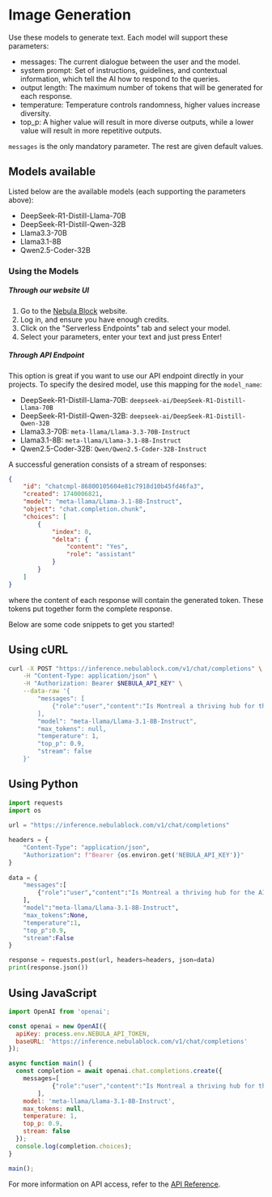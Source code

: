 
# Image Generation

Use these models to generate text. Each model will support these parameters: 

- messages: The current dialogue between the user and the model. 
- system prompt: Set of instructions, guidelines, and contextual information, which tell the AI how to respond to the queries.
- output length: The maximum number of tokens that will be generated for each response. 
- temperature: Temperature controls randomness, higher values increase diversity.
- top_p: A higher value will result in more diverse outputs, while a lower value will result in more repetitive outputs.

`messages` is the only mandatory parameter. The rest are given default values.

## Models available

Listed below are the available models (each supporting the parameters above): 

- DeepSeek-R1-Distill-Llama-70B
- DeepSeek-R1-Distill-Qwen-32B 
- Llama3.3-70B
- Llama3.1-8B
- Qwen2.5-Coder-32B

### Using the Models

##### Through our website UI 

1. Go to the [Nebula Block](https://nebula-block.com) website.
2. Log in, and ensure you have enough credits. 
3. Click on the "Serverless Endpoints" tab and select your model.
4. Select your parameters, enter your text and just press Enter! 

##### Through API Endpoint

This option is great if you want to use our API endpoint directly in your projects. To specify the desired model, use this mapping for the `model_name`: 

- DeepSeek-R1-Distill-Llama-70B: `deepseek-ai/DeepSeek-R1-Distill-Llama-70B`
- DeepSeek-R1-Distill-Qwen-32B: `deepseek-ai/DeepSeek-R1-Distill-Qwen-32B`
- Llama3.3-70B: `meta-llama/Llama-3.3-70B-Instruct`
- Llama3.1-8B: `meta-llama/Llama-3.1-8B-Instruct`
- Qwen2.5-Coder-32B: `Qwen/Qwen2.5-Coder-32B-Instruct`

A successful generation consists of a stream of responses: 

```json
{
    "id": "chatcmpl-86800105604e81c7918d10b45fd46fa3",
    "created": 1740006821,
    "model": "meta-llama/Llama-3.1-8B-Instruct",
    "object": "chat.completion.chunk",
    "choices": [
        {
            "index": 0,
            "delta": {
                "content": "Yes",
                "role": "assistant"
            }
        }
    ]
}
```

where the content of each response will contain the generated token. These tokens put together form the complete response.

Below are some code snippets to get you started!

## Using cURL
```bash
curl -X POST "https://inference.nebulablock.com/v1/chat/completions" \
    -H "Content-Type: application/json" \
    -H "Authorization: Bearer $NEBULA_API_KEY" \
    --data-raw '{
        "messages": [
			{"role":"user","content":"Is Montreal a thriving hub for the AI industry?"}
		],
        "model": "meta-llama/Llama-3.1-8B-Instruct",
        "max_tokens": null, 
        "temperature": 1,
        "top_p": 0.9,
        "stream": false
    }'
```

## Using Python

```python
import requests 
import os
 
url = "https://inference.nebulablock.com/v1/chat/completions"

headers = { 
    "Content-Type": "application/json", 
    "Authorization": f"Bearer {os.environ.get('NEBULA_API_KEY')}" 
} 
 
data = {
    "messages":[
		{"role":"user","content":"Is Montreal a thriving hub for the AI industry?"}
	],
    "model":"meta-llama/Llama-3.1-8B-Instruct",
    "max_tokens":None,
    "temperature":1,
    "top_p":0.9,
    "stream":False
}

response = requests.post(url, headers=headers, json=data) 
print(response.json())
```

## Using JavaScript
```javascript
import OpenAI from 'openai'; 

const openai = new OpenAI({ 
  apiKey: process.env.NEBULA_API_TOKEN, 
  baseURL: 'https://inference.nebulablock.com/v1/chat/completions'
}); 

async function main() { 
  const completion = await openai.chat.completions.create({ 
    messages=[
			{"role":"user","content":"Is Montreal a thriving hub for the AI industry?"}
		], 
    model: 'meta-llama/Llama-3.1-8B-Instruct',  
    max_tokens: null, 
    temperature: 1,
    top_p: 0.9,
    stream: false
  }); 
  console.log(completion.choices); 
} 

main(); 
```

For more information on API access, refer to the [API Reference](API_Reference/).